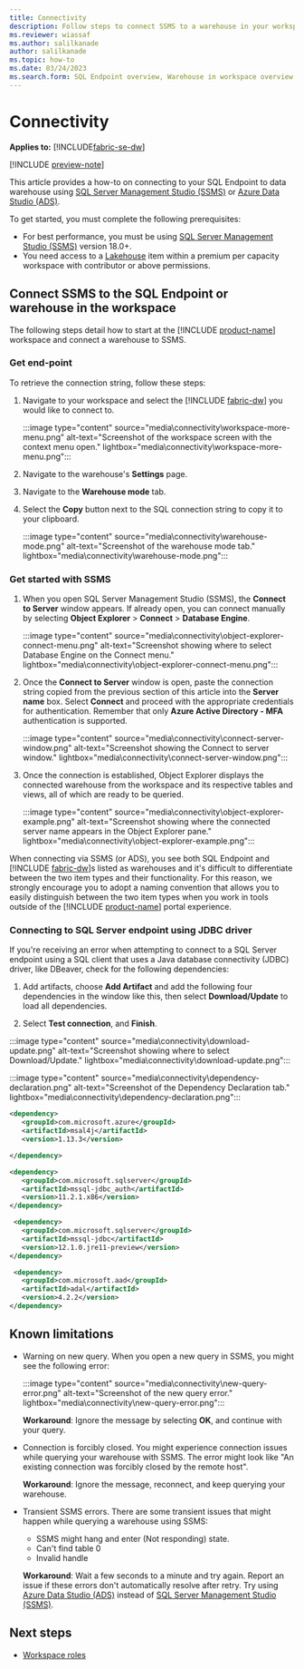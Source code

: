 ```yaml
---
title: Connectivity
description: Follow steps to connect SSMS to a warehouse in your workspace.
ms.reviewer: wiassaf
ms.author: salilkanade
author: salilkanade
ms.topic: how-to
ms.date: 03/24/2023
ms.search.form: SQL Endpoint overview, Warehouse in workspace overview
---
```


# Connectivity

**Applies to:** [!INCLUDE[fabric-se-dw](includes/applies-to-version/fabric-se-and-dw.md)]

[!INCLUDE [preview-note](../includes/preview-note.md)]

This article provides a how-to on connecting to your SQL Endpoint to data warehouse using [SQL Server Management Studio (SSMS)](https://aka.ms/ssms) or [Azure Data Studio (ADS)](https://aka.ms/azuredatastudio).

To get started, you must complete the following prerequisites:

- For best performance, you must be using [SQL Server Management Studio (SSMS)](https://aka.ms/ssms) version 18.0+.
- You need access to a [Lakehouse](../data-engineering/lakehouse-overview.md) item within a premium per capacity workspace with contributor or above permissions.

## Connect SSMS to the SQL Endpoint or warehouse in the workspace

The following steps detail how to start at the [!INCLUDE [product-name](../includes/product-name.md)] workspace and connect a warehouse to SSMS.

### Get end-point

To retrieve the connection string, follow these steps:

1. Navigate to your workspace and select the [!INCLUDE [fabric-dw](includes/fabric-dw.md)] you would like to connect to.

   :::image type="content" source="media\connectivity\workspace-more-menu.png" alt-text="Screenshot of the workspace screen with the context menu open." lightbox="media\connectivity\workspace-more-menu.png":::

1. Navigate to the warehouse's **Settings** page.
1. Navigate to the **Warehouse mode** tab.
1. Select the **Copy** button next to the SQL connection string to copy it to your clipboard.

   :::image type="content" source="media\connectivity\warehouse-mode.png" alt-text="Screenshot of the warehouse mode tab." lightbox="media\connectivity\warehouse-mode.png":::

### Get started with SSMS

1. When you open SQL Server Management Studio (SSMS), the **Connect to Server** window appears. If already open, you can connect manually by selecting **Object Explorer** > **Connect** > **Database Engine**.

   :::image type="content" source="media\connectivity\object-explorer-connect-menu.png" alt-text="Screenshot showing where to select Database Engine on the Connect menu." lightbox="media\connectivity\object-explorer-connect-menu.png":::

1. Once the **Connect to Server** window is open, paste the connection string copied from the previous section of this article into the **Server name** box. Select **Connect** and proceed with the appropriate credentials for authentication. Remember that only **Azure Active Directory - MFA** authentication is supported.

   :::image type="content" source="media\connectivity\connect-server-window.png" alt-text="Screenshot showing the Connect to server window." lightbox="media\connectivity\connect-server-window.png":::

1. Once the connection is established, Object Explorer displays the connected warehouse from the workspace and its respective tables and views, all of which are ready to be queried.

   :::image type="content" source="media\connectivity\object-explorer-example.png" alt-text="Screenshot showing where the connected server name appears in the Object Explorer pane." lightbox="media\connectivity\object-explorer-example.png":::

When connecting via SSMS (or ADS), you see both SQL Endpoint and [!INCLUDE [fabric-dw](includes/fabric-dw.md)]s listed as warehouses and it's difficult to differentiate between the two item types and their functionality. For this reason, we strongly encourage you to adopt a naming convention that allows you to easily distinguish between the two item types when you work in tools outside of the [!INCLUDE [product-name](../includes/product-name.md)] portal experience.

### Connecting to SQL Server endpoint using JDBC driver

If you're receiving an error when attempting to connect to a SQL Server endpoint using a SQL client that uses a Java database connectivity (JDBC) driver, like DBeaver, check for the following dependencies:

1. Add artifacts, choose **Add Artifact** and add the following four dependencies in the window like this, then select **Download/Update** to load all dependencies.

1. Select **Test connection**, and **Finish**.

:::image type="content" source="media\connectivity\download-update.png" alt-text="Screenshot showing where to select Download/Update." lightbox="media\connectivity\download-update.png":::

:::image type="content" source="media\connectivity\dependency-declaration.png" alt-text="Screenshot of the Dependency Declaration tab." lightbox="media\connectivity\dependency-declaration.png":::

```xml
<dependency>
   <groupId>com.microsoft.azure</groupId>
   <artifactId>msal4j</artifactId>
   <version>1.13.3</version>

</dependency>

<dependency>
   <groupId>com.microsoft.sqlserver</groupId>
   <artifactId>mssql-jdbc_auth</artifactId>
   <version>11.2.1.x86</version>
</dependency>

 <dependency>
   <groupId>com.microsoft.sqlserver</groupId>
   <artifactId>mssql-jdbc</artifactId>
   <version>12.1.0.jre11-preview</version>
</dependency>

 <dependency>
   <groupId>com.microsoft.aad</groupId>
   <artifactId>adal</artifactId>
   <version>4.2.2</version>
</dependency>
```

## Known limitations

- Warning on new query. When you open a new query in SSMS, you might see the following error:

   :::image type="content" source="media\connectivity\new-query-error.png" alt-text="Screenshot of the new query error." lightbox="media\connectivity\new-query-error.png":::

   **Workaround**: Ignore the message by selecting **OK**, and continue with your query.

- Connection is forcibly closed. You might experience connection issues while querying your warehouse with SSMS. The error might look like "An existing connection was forcibly closed by the remote host".

   **Workaround**: Ignore the message, reconnect, and keep querying your warehouse.

- Transient SSMS errors. There are some transient issues that might happen while querying a warehouse using SSMS:

  - SSMS might hang and enter (Not responding) state.
  - Can't find table 0
  - Invalid handle

   **Workaround**: Wait a few seconds to a minute and try again. Report an issue if these errors don't automatically resolve after retry. Try using [Azure Data Studio (ADS)](https://aka.ms/azuredatastudio) instead of [SQL Server Management Studio (SSMS)](https://aka.ms/ssms).

## Next steps

- [Workspace roles](workspace-roles.md)
